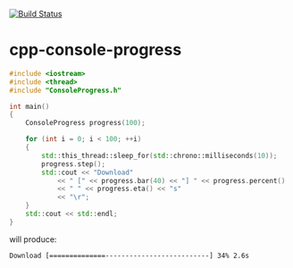[![Build Status](https://travis-ci.org/vladimirgamalian/cpp-console-progress.svg?branch=master)](https://travis-ci.org/vladimirgamalian/cpp-console-progress)

# cpp-console-progress

```c++
#include <iostream>
#include <thread>
#include "ConsoleProgress.h"

int main()
{
	ConsoleProgress progress(100);

	for (int i = 0; i < 100; ++i)
	{
		std::this_thread::sleep_for(std::chrono::milliseconds(10));
		progress.step();
		std::cout << "Download" 
			<< " [" << progress.bar(40) << "] " << progress.percent()
			<< " " << progress.eta() << "s"
			<< "\r";
	}
	std::cout << std::endl;
}
```

will produce:

```
Download [==============--------------------------] 34% 2.6s
```
